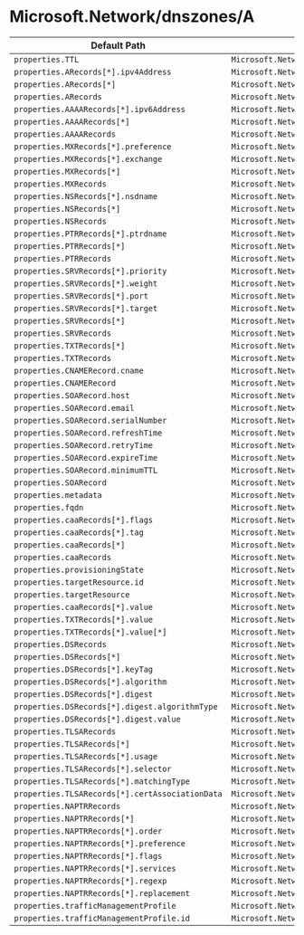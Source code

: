 # Microsoft.Network/dnszones/A

| Default Path | Alias |
|---|---|
| `properties.TTL` | `Microsoft.Network/dnszones/A/TTL` |
| `properties.ARecords[*].ipv4Address` | `Microsoft.Network/dnszones/A/ARecords[*].ipv4Address` |
| `properties.ARecords[*]` | `Microsoft.Network/dnszones/A/ARecords[*]` |
| `properties.ARecords` | `Microsoft.Network/dnszones/A/ARecords` |
| `properties.AAAARecords[*].ipv6Address` | `Microsoft.Network/dnszones/A/AAAARecords[*].ipv6Address` |
| `properties.AAAARecords[*]` | `Microsoft.Network/dnszones/A/AAAARecords[*]` |
| `properties.AAAARecords` | `Microsoft.Network/dnszones/A/AAAARecords` |
| `properties.MXRecords[*].preference` | `Microsoft.Network/dnszones/A/MXRecords[*].preference` |
| `properties.MXRecords[*].exchange` | `Microsoft.Network/dnszones/A/MXRecords[*].exchange` |
| `properties.MXRecords[*]` | `Microsoft.Network/dnszones/A/MXRecords[*]` |
| `properties.MXRecords` | `Microsoft.Network/dnszones/A/MXRecords` |
| `properties.NSRecords[*].nsdname` | `Microsoft.Network/dnszones/A/NSRecords[*].nsdname` |
| `properties.NSRecords[*]` | `Microsoft.Network/dnszones/A/NSRecords[*]` |
| `properties.NSRecords` | `Microsoft.Network/dnszones/A/NSRecords` |
| `properties.PTRRecords[*].ptrdname` | `Microsoft.Network/dnszones/A/PTRRecords[*].ptrdname` |
| `properties.PTRRecords[*]` | `Microsoft.Network/dnszones/A/PTRRecords[*]` |
| `properties.PTRRecords` | `Microsoft.Network/dnszones/A/PTRRecords` |
| `properties.SRVRecords[*].priority` | `Microsoft.Network/dnszones/A/SRVRecords[*].priority` |
| `properties.SRVRecords[*].weight` | `Microsoft.Network/dnszones/A/SRVRecords[*].weight` |
| `properties.SRVRecords[*].port` | `Microsoft.Network/dnszones/A/SRVRecords[*].port` |
| `properties.SRVRecords[*].target` | `Microsoft.Network/dnszones/A/SRVRecords[*].target` |
| `properties.SRVRecords[*]` | `Microsoft.Network/dnszones/A/SRVRecords[*]` |
| `properties.SRVRecords` | `Microsoft.Network/dnszones/A/SRVRecords` |
| `properties.TXTRecords[*]` | `Microsoft.Network/dnszones/A/TXTRecords[*]` |
| `properties.TXTRecords` | `Microsoft.Network/dnszones/A/TXTRecords` |
| `properties.CNAMERecord.cname` | `Microsoft.Network/dnszones/A/CNAMERecord.cname` |
| `properties.CNAMERecord` | `Microsoft.Network/dnszones/A/CNAMERecord` |
| `properties.SOARecord.host` | `Microsoft.Network/dnszones/A/SOARecord.host` |
| `properties.SOARecord.email` | `Microsoft.Network/dnszones/A/SOARecord.email` |
| `properties.SOARecord.serialNumber` | `Microsoft.Network/dnszones/A/SOARecord.serialNumber` |
| `properties.SOARecord.refreshTime` | `Microsoft.Network/dnszones/A/SOARecord.refreshTime` |
| `properties.SOARecord.retryTime` | `Microsoft.Network/dnszones/A/SOARecord.retryTime` |
| `properties.SOARecord.expireTime` | `Microsoft.Network/dnszones/A/SOARecord.expireTime` |
| `properties.SOARecord.minimumTTL` | `Microsoft.Network/dnszones/A/SOARecord.minimumTTL` |
| `properties.SOARecord` | `Microsoft.Network/dnszones/A/SOARecord` |
| `properties.metadata` | `Microsoft.Network/dnszones/A/metadata` |
| `properties.fqdn` | `Microsoft.Network/dnszones/A/fqdn` |
| `properties.caaRecords[*].flags` | `Microsoft.Network/dnszones/A/caaRecords[*].flags` |
| `properties.caaRecords[*].tag` | `Microsoft.Network/dnszones/A/caaRecords[*].tag` |
| `properties.caaRecords[*]` | `Microsoft.Network/dnszones/A/caaRecords[*]` |
| `properties.caaRecords` | `Microsoft.Network/dnszones/A/caaRecords` |
| `properties.provisioningState` | `Microsoft.Network/dnszones/A/provisioningState` |
| `properties.targetResource.id` | `Microsoft.Network/dnszones/A/targetResource.id` |
| `properties.targetResource` | `Microsoft.Network/dnszones/A/targetResource` |
| `properties.caaRecords[*].value` | `Microsoft.Network/dnszones/A/caaRecords[*].value` |
| `properties.TXTRecords[*].value` | `Microsoft.Network/dnszones/A/TXTRecords[*].value` |
| `properties.TXTRecords[*].value[*]` | `Microsoft.Network/dnszones/A/TXTRecords[*].value[*]` |
| `properties.DSRecords` | `Microsoft.Network/dnszones/A/DSRecords` |
| `properties.DSRecords[*]` | `Microsoft.Network/dnszones/A/DSRecords[*]` |
| `properties.DSRecords[*].keyTag` | `Microsoft.Network/dnszones/A/DSRecords[*].keyTag` |
| `properties.DSRecords[*].algorithm` | `Microsoft.Network/dnszones/A/DSRecords[*].algorithm` |
| `properties.DSRecords[*].digest` | `Microsoft.Network/dnszones/A/DSRecords[*].digest` |
| `properties.DSRecords[*].digest.algorithmType` | `Microsoft.Network/dnszones/A/DSRecords[*].digest.algorithmType` |
| `properties.DSRecords[*].digest.value` | `Microsoft.Network/dnszones/A/DSRecords[*].digest.value` |
| `properties.TLSARecords` | `Microsoft.Network/dnszones/A/TLSARecords` |
| `properties.TLSARecords[*]` | `Microsoft.Network/dnszones/A/TLSARecords[*]` |
| `properties.TLSARecords[*].usage` | `Microsoft.Network/dnszones/A/TLSARecords[*].usage` |
| `properties.TLSARecords[*].selector` | `Microsoft.Network/dnszones/A/TLSARecords[*].selector` |
| `properties.TLSARecords[*].matchingType` | `Microsoft.Network/dnszones/A/TLSARecords[*].matchingType` |
| `properties.TLSARecords[*].certAssociationData` | `Microsoft.Network/dnszones/A/TLSARecords[*].certAssociationData` |
| `properties.NAPTRRecords` | `Microsoft.Network/dnszones/A/NAPTRRecords` |
| `properties.NAPTRRecords[*]` | `Microsoft.Network/dnszones/A/NAPTRRecords[*]` |
| `properties.NAPTRRecords[*].order` | `Microsoft.Network/dnszones/A/NAPTRRecords[*].order` |
| `properties.NAPTRRecords[*].preference` | `Microsoft.Network/dnszones/A/NAPTRRecords[*].preference` |
| `properties.NAPTRRecords[*].flags` | `Microsoft.Network/dnszones/A/NAPTRRecords[*].flags` |
| `properties.NAPTRRecords[*].services` | `Microsoft.Network/dnszones/A/NAPTRRecords[*].services` |
| `properties.NAPTRRecords[*].regexp` | `Microsoft.Network/dnszones/A/NAPTRRecords[*].regexp` |
| `properties.NAPTRRecords[*].replacement` | `Microsoft.Network/dnszones/A/NAPTRRecords[*].replacement` |
| `properties.trafficManagementProfile` | `Microsoft.Network/dnszones/A/trafficManagementProfile` |
| `properties.trafficManagementProfile.id` | `Microsoft.Network/dnszones/A/trafficManagementProfile.id` |

